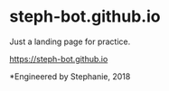 # steph-bot.github.io

Just a landing page for practice.

https://steph-bot.github.io


*Engineered by Stephanie, 2018
